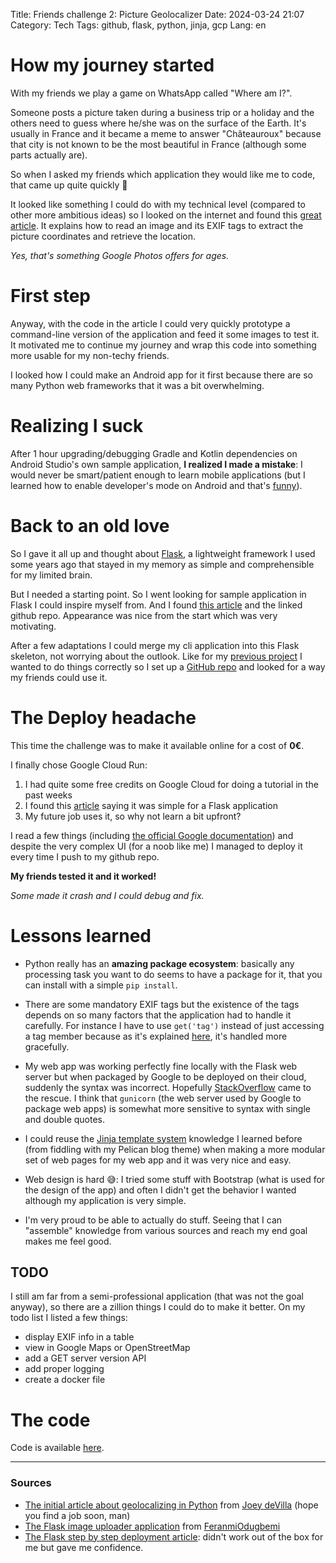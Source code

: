 Title: Friends challenge 2: Picture Geolocalizer
Date: 2024-03-24 21:07
Category: Tech
Tags: github, flask, python, jinja, gcp
Lang: en

# How my journey started

With my friends we play a game on WhatsApp called "Where am I?".

Someone posts a picture taken during a business trip or a holiday and the others need to guess where he/she was on the surface of the Earth. It's usually in France and it became a meme to answer "Châteauroux" because that city is not known to be the most beautiful in France (although some parts actually are).

So when I asked my friends which application they would like me to code, that came up quite quickly 🙂

It looked like something I could do with my technical level (compared to other more ambitious ideas) so I looked on the internet and found this [great article](https://auth0.com/blog/read-edit-exif-metadata-in-photos-with-python/). It explains how to read an image and its EXIF tags to extract the picture coordinates and retrieve the location.

_Yes, that's something Google Photos offers for ages._

# First step

Anyway, with the code in the article I could very quickly prototype a command-line version of the application and feed it some images to test it. It motivated me to continue my journey and wrap this code into something more usable for my non-techy friends.

I looked how I could make an Android app for it first because there are so many Python web frameworks that it was a bit overwhelming.

# Realizing I suck

After 1 hour upgrading/debugging Gradle and Kotlin dependencies on Android Studio's own sample application, **I realized I made a mistake**: I would never be smart/patient enough to learn mobile applications (but I learned how to enable developer's mode on Android and that's [funny](https://developer.android.com/studio/debug/dev-options)).

# Back to an old love

So I gave it all up and thought about [Flask](https://flask.palletsprojects.com/en/3.0.x/), a lightweight framework I used some years ago that stayed in my memory as simple and comprehensible for my limited brain.

But I needed a starting point. So I went looking for sample application in Flask I could inspire myself from. And I found [this article](https://dev.to/feranmiodugbemi/image-conversion-web-app-with-python-1e18) and the linked github repo. Appearance was nice from the start which was very motivating.

After a few adaptations I could merge my cli application into this Flask skeleton, not worrying about the outlook. Like for my [previous project]({filename}/articles/fake-app-real-learning.md) I wanted to do things correctly so I set up a [GitHub repo](https://github.com/frica/photolocator/) and looked for a way my friends could use it.

# The Deploy headache

This time the challenge was to make it available online for a cost of **0€**.

I finally chose Google Cloud Run:

1. I had quite some free credits on Google Cloud for doing a tutorial in the past weeks
2. I found this [article](https://medium.com/google-cloud/deploy-a-python-flask-server-using-google-cloud-run-d47f728cc864) saying it was simple for a Flask application
3. My future job uses it, so why not learn a bit upfront?

I read a few things (including [the official Google documentation](https://cloud.google.com/run/docs/quickstarts/build-and-deploy/deploy-python-service)) and despite the very complex UI (for a noob like me) I managed to deploy it every time I push to my github repo.

**My friends tested it and it worked!**

_Some made it crash and I could debug and fix._

# Lessons learned

* Python really has an **amazing package ecosystem**: basically any processing task you want to do seems to have a package for it, that you can install with a simple `pip install`.

* There are some mandatory EXIF tags but the existence of the tags depends on so many factors that the application had to handle it carefully. For instance I have to use `get('tag')` instead of just accessing a tag member because as it's explained [here](https://exif.readthedocs.io/en/latest/usage.html#accessing-tags), it's handled more gracefully.

* My web app was working perfectly fine locally with the Flask web server but when packaged by Google to be deployed on their cloud, suddenly the syntax was incorrect. Hopefully [StackOverflow](https://stackoverflow.com/questions/72422403/python-syntaxerror-f-string-unmatched) came to the rescue. I think that `gunicorn` (the web server used by Google to package web apps) is somewhat more sensitive to syntax with single and double quotes.

* I could reuse the [Jinja template system](https://jinja.palletsprojects.com/en/3.1.x/) knowledge I learned before (from fiddling with my Pelican blog theme) when making a more modular set of web pages for my web app and it was very nice and easy.

* Web design is hard 😅: I tried some stuff with Bootstrap (what is used for the design of the app) and often I didn't get the behavior I wanted although my application is very simple.

* I'm very proud to be able to actually do stuff. Seeing that I can "assemble" knowledge from various sources and reach my end goal makes me feel good.

## TODO

I still am far from a semi-professional application (that was not the goal anyway), so there are a zillion things I could do to make it better. On my todo list I listed a few things:

* display EXIF info in a table
* view in Google Maps or OpenStreetMap
* add a GET server version API
* add proper logging
* create a docker file

# The code

Code is available [here](https://github.com/frica/photolocator/).

---

### Sources

* [The initial article about geolocalizing in Python](https://auth0.com/blog/read-edit-exif-metadata-in-photos-with-python/) from [Joey deVilla](https://www.globalnerdy.com/) (hope you find a job soon, man)
* [The Flask image uploader application](https://dev.to/feranmiodugbemi/image-conversion-web-app-with-python-1e18) from [FeranmiOdugbemi](https://github.com/feranmiodugbemi)
* [The Flask step by step deployment article](https://medium.com/google-cloud/deploy-a-python-flask-server-using-google-cloud-run-d47f728cc864): didn't work out of the box for me but gave me confidence.
